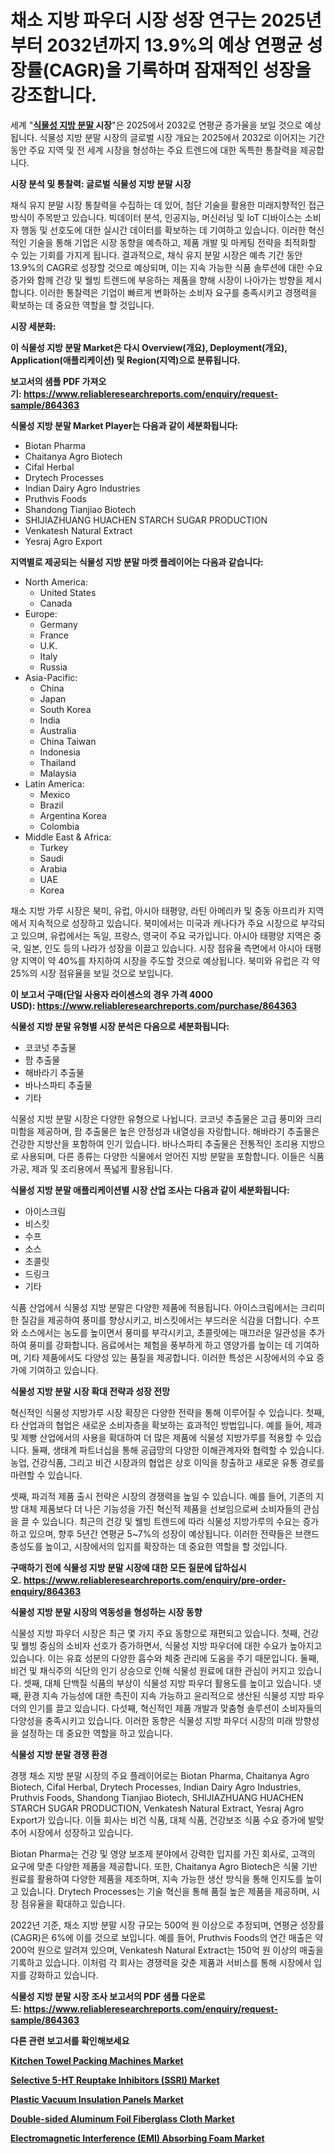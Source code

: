 <p><h1>채소 지방 파우더 시장 성장 연구는 2025년부터 2032년까지 13.9%의 예상 연평균 성장률(CAGR)을 기록하며 잠재적인 성장을 강조합니다.</h1></p><p>세계 "<strong><a href="https://www.reliableresearchreports.com/vegetable-fat-powder-r864363?utm_campaign=105&utm_medium=8&utm_source=Github&utm_content=ia&utm_term=15032025&utm_id=vegetable-fat-powder">식물성 지방 분말&nbsp;</a></strong><strong>시장</strong>"은 2025에서 2032로 연평균 증가율을 보일 것으로 예상됩니다. 식물성 지방 분말 시장의 글로벌 시장 개요는 2025에서 2032로 이어지는 기간 동안 주요 지역 및 전 세계 시장을 형성하는 주요 트렌드에 대한 독특한 통찰력을 제공합니다.</p>
<p><strong>시장 분석 및 통찰력: 글로벌 식물성 지방 분말 시장</strong></p>
<p><p>채식 유지 분말 시장 통찰력을 수집하는 데 있어, 첨단 기술을 활용한 미래지향적인 접근 방식이 주목받고 있습니다. 빅데이터 분석, 인공지능, 머신러닝 및 IoT 디바이스는 소비자 행동 및 선호도에 대한 실시간 데이터를 확보하는 데 기여하고 있습니다. 이러한 혁신적인 기술을 통해 기업은 시장 동향을 예측하고, 제품 개발 및 마케팅 전략을 최적화할 수 있는 기회를 가지게 됩니다. 결과적으로, 채식 유지 분말 시장은 예측 기간 동안 13.9%의 CAGR로 성장할 것으로 예상되며, 이는 지속 가능한 식품 솔루션에 대한 수요 증가와 함께 건강 및 웰빙 트렌드에 부응하는 제품을 향해 시장이 나아가는 방향을 제시합니다. 이러한 통찰력은 기업이 빠르게 변화하는 소비자 요구를 충족시키고 경쟁력을 확보하는 데 중요한 역할을 할 것입니다.</p><a href="%7CAUTHORITHY_DOMAIN_URL%7C?utm_campaign=105&utm_medium=8&utm_source=Github&utm_content=ia&utm_term=15032025&utm_id=vegetable-fat-powder"></a></p>
<p><strong>시장 세분화:</strong></p>
<p><strong>이 식물성 지방 분말 Market은 다시 Overview(개요), Deployment(개요), Application(애플리케이션) 및 Region(지역)으로 분류됩니다.</strong></p>
<p><strong>보고서의 샘플 PDF 가져오기:&nbsp;<a href="https://www.reliableresearchreports.com/enquiry/request-sample/864363?utm_campaign=105&utm_medium=8&utm_source=Github&utm_content=ia&utm_term=15032025&utm_id=vegetable-fat-powder">https://www.reliableresearchreports.com/enquiry/request-sample/864363</a></strong><strong></strong></p>
<p><strong>식물성 지방 분말 Market Player는 다음과 같이 세분화됩니다:</strong></p>
<p><ul><li>Biotan Pharma</li><li>Chaitanya Agro Biotech</li><li>Cifal Herbal </li><li>Drytech Processes</li><li>Indian Dairy Agro Industries</li><li>Pruthvis Foods</li><li>Shandong Tianjiao Biotech</li><li>SHIJIAZHUANG HUACHEN STARCH SUGAR PRODUCTION</li><li>Venkatesh Natural Extract</li><li>Yesraj Agro Export</li></ul></p>
<p><strong>지역별로 제공되는 식물성 지방 분말 마켓 플레이어는 다음과 같습니다:</strong></p>
<p><ul>
    <li>
        North America:
        <ul>
            <li>United States</li>
            <li>Canada</li>
        </ul>
    </li>
    <li>
        Europe:
        <ul>
            <li>Germany</li>
            <li>France</li>
            <li>U.K.</li>
            <li>Italy</li>
            <li>Russia</li>
        </ul>
    </li>
    <li>
        Asia-Pacific:
        <ul>
            <li>China</li>
            <li>Japan</li>
            <li>South Korea</li>
            <li>India</li>
            <li>Australia</li>
            <li>China Taiwan</li>
            <li>Indonesia</li>
            <li>Thailand</li>
            <li>Malaysia</li>
        </ul>
    </li>
    <li>
        Latin America:
        <ul>
            <li>Mexico</li>
            <li>Brazil</li>
            <li>Argentina Korea</li>
            <li>Colombia</li>
        </ul>
    </li>
    <li>
        Middle East & Africa:
        <ul>
            <li>Turkey</li>
            <li>Saudi</li>
            <li>Arabia</li>
            <li>UAE</li>
            <li>Korea</li>
        </ul>
    </li>
    </ul></p>
<p><p>채소 지방 가루 시장은 북미, 유럽, 아시아 태평양, 라틴 아메리카 및 중동 아프리카 지역에서 지속적으로 성장하고 있습니다. 북미에서는 미국과 캐나다가 주요 시장으로 부각되고 있으며, 유럽에서는 독일, 프랑스, 영국이 주요 국가입니다. 아시아 태평양 지역은 중국, 일본, 인도 등의 나라가 성장을 이끌고 있습니다. 시장 점유율 측면에서 아시아 태평양 지역이 약 40%를 차지하여 시장을 주도할 것으로 예상됩니다. 북미와 유럽은 각 약 25%의 시장 점유율을 보일 것으로 보입니다.</p></p>
<p><strong>이 보고서 구매(단일 사용자 라이센스의 경우 가격 4000 USD):&nbsp;<a href="https://www.reliableresearchreports.com/purchase/864363?utm_campaign=105&utm_medium=8&utm_source=Github&utm_content=ia&utm_term=15032025&utm_id=vegetable-fat-powder">https://www.reliableresearchreports.com/purchase/864363</a></strong></p>
<p><strong>식물성 지방 분말 유형별 시장 분석은 다음으로 세분화됩니다:</strong></p>
<p><ul><li>코코넛 추출물</li><li>팜 추출물</li><li>해바라기 추출물</li><li>바나스파티 추출물</li><li>기타</li></ul></p>
<p><p>식물성 지방 분말 시장은 다양한 유형으로 나뉩니다. 코코넛 추출물은 고급 풍미와 크리미함을 제공하며, 팜 추출물은 높은 안정성과 내열성을 자랑합니다. 해바라기 추출물은 건강한 지방산을 포함하여 인기 있습니다. 바나스파티 추출물은 전통적인 조리용 지방으로 사용되며, 다른 종류는 다양한 식물에서 얻어진 지방 분말을 포함합니다. 이들은 식품 가공, 제과 및 조리용에서 폭넓게 활용됩니다.</p></p>
<p><strong>식물성 지방 분말 애플리케이션별 시장 산업 조사는 다음과 같이 세분화됩니다:</strong></p>
<p><ul><li>아이스크림</li><li>비스킷</li><li>수프</li><li>소스</li><li>초콜릿</li><li>드링크</li><li>기타</li></ul></p>
<p><p>식품 산업에서 식물성 지방 분말은 다양한 제품에 적용됩니다. 아이스크림에서는 크리미한 질감을 제공하여 풍미를 향상시키고, 비스킷에서는 부드러운 식감을 더합니다. 수프와 소스에서는 농도를 높이면서 풍미를 부각시키고, 초콜릿에는 매끄러운 일관성을 추가하여 풍미를 강화합니다. 음료에서는 체험을 풍부하게 하고 영양가를 높이는 데 기여하며, 기타 제품에서도 다양성 있는 품질을 제공합니다. 이러한 특성은 시장에서의 수요 증가에 기여하고 있습니다.</p></p>
<p><strong>식물성 지방 분말 시장 확대 전략과 성장 전망</strong></p>
<p><p>혁신적인 식물성 지방가루 시장 확장은 다양한 전략을 통해 이루어질 수 있습니다. 첫째, 타 산업과의 협업은 새로운 소비자층을 확보하는 효과적인 방법입니다. 예를 들어, 제과 및 제빵 산업에서의 사용을 확대하여 더 많은 제품에 식물성 지방가루를 적용할 수 있습니다. 둘째, 생태계 파트너십을 통해 공급망의 다양한 이해관계자와 협력할 수 있습니다. 농업, 건강식품, 그리고 비건 시장과의 협업은 상호 이익을 창출하고 새로운 유통 경로를 마련할 수 있습니다.</p><p>셋째, 파괴적 제품 출시 전략은 시장의 경쟁력을 높일 수 있습니다. 예를 들어, 기존의 지방 대체 제품보다 더 나은 기능성을 가진 혁신적 제품을 선보임으로써 소비자들의 관심을 끌 수 있습니다. 최근의 건강 및 웰빙 트렌드에 따라 식물성 지방가루의 수요는 증가하고 있으며, 향후 5년간 연평균 5~7%의 성장이 예상됩니다. 이러한 전략들은 브랜드 충성도를 높이고, 시장에서의 입지를 확장하는 데 중요한 역할을 할 것입니다.</p></p>
<p><strong>구매하기 전에 식물성 지방 분말 시장에 대한 모든 질문에 답하십시오.&nbsp;<a href="https://www.reliableresearchreports.com/enquiry/pre-order-enquiry/864363?utm_campaign=105&utm_medium=8&utm_source=Github&utm_content=ia&utm_term=15032025&utm_id=vegetable-fat-powder">https://www.reliableresearchreports.com/enquiry/pre-order-enquiry/864363</a></strong><strong></strong></p>
<p><strong>식물성 지방 분말 시장의 역동성을 형성하는 시장 동향</strong></p>
<p><p>식물성 지방 파우더 시장은 최근 몇 가지 주요 동향으로 재편되고 있습니다. 첫째, 건강 및 웰빙 중심의 소비자 선호가 증가하면서, 식물성 지방 파우더에 대한 수요가 높아지고 있습니다. 이는 유효 성분의 다양한 흡수와 체중 관리에 도움을 주기 때문입니다. 둘째, 비건 및 채식주의 식단의 인기 상승으로 인해 식물성 원료에 대한 관심이 커지고 있습니다. 셋째, 대체 단백질 식품의 부상이 식물성 지방 파우더 활용도를 높이고 있습니다. 넷째, 환경 지속 가능성에 대한 촉진이 지속 가능하고 윤리적으로 생산된 식물성 지방 파우더의 인기를 끌고 있습니다. 다섯째, 혁신적인 제품 개발과 맞춤형 솔루션이 소비자들의 다양성을 충족시키고 있습니다. 이러한 동향은 식물성 지방 파우더 시장의 미래 방향성을 설정하는 데 중요한 역할을 하고 있습니다.</p></p>
<p><strong>식물성 지방 분말 경쟁 환경</strong></p>
<p><p>경쟁 채소 지방 분말 시장의 주요 플레이어로는 Biotan Pharma, Chaitanya Agro Biotech, Cifal Herbal, Drytech Processes, Indian Dairy Agro Industries, Pruthvis Foods, Shandong Tianjiao Biotech, SHIJIAZHUANG HUACHEN STARCH SUGAR PRODUCTION, Venkatesh Natural Extract, Yesraj Agro Export가 있습니다. 이들 회사는 비건 식품, 대체 식품, 건강보조 식품 수요 증가에 발맞추어 시장에서 성장하고 있습니다.</p><p>Biotan Pharma는 건강 및 영양 보조제 분야에서 강력한 입지를 가진 회사로, 고객의 요구에 맞춘 다양한 제품을 제공합니다. 또한, Chaitanya Agro Biotech은 식물 기반 원료를 활용하여 다양한 제품을 제조하며, 지속 가능한 생산 방식을 통해 인지도를 높이고 있습니다. Drytech Processes는 기술 혁신을 통해 품질 높은 제품을 제공하며, 시장 점유율을 확대하고 있습니다.</p><p>2022년 기준, 채소 지방 분말 시장 규모는 500억 원 이상으로 추정되며, 연평균 성장률(CAGR)은 6%에 이를 것으로 보입니다. 예를 들어, Pruthvis Foods의 연간 매출은 약 200억 원으로 알려져 있으며, Venkatesh Natural Extract는 150억 원 이상의 매출을 기록하고 있습니다. 이처럼 각 회사는 경쟁력을 갖춘 제품과 서비스를 통해 시장에서 입지를 강화하고 있습니다.</p></p>
<p><strong>식물성 지방 분말 시장 조사 보고서의 PDF 샘플 다운로드:&nbsp;<a href="https://www.reliableresearchreports.com/enquiry/request-sample/864363?utm_campaign=105&utm_medium=8&utm_source=Github&utm_content=ia&utm_term=15032025&utm_id=vegetable-fat-powder">https://www.reliableresearchreports.com/enquiry/request-sample/864363</a></strong></p>
<p><strong></strong></p>
<p><strong></strong></p>
<p><strong></strong></p>
<p><strong></strong></p>
<p><strong>다른 관련 보고서를 확인해보세요</strong></p>
<p><strong><p><a href="https://github.com/zakkistuey/Market-Research-Report-List-1/blob/main/kitchen-towel-packing-machines-market.md?utm_campaign=105&utm_medium=8&utm_source=Github&utm_content=ia&utm_term=15032025&utm_id=vegetable-fat-powder">Kitchen Towel Packing Machines Market</a></p><p><a href="https://github.com/reahmmunises/Market-Research-Report-List-1/blob/main/selective-5-ht-reuptake-inhibitors-ssri-market.md?utm_campaign=105&utm_medium=8&utm_source=Github&utm_content=ia&utm_term=15032025&utm_id=vegetable-fat-powder">Selective 5-HT Reuptake Inhibitors (SSRI) Market</a></p><p><a href="https://github.com/pilukypalis/Market-Research-Report-List-1/blob/main/plastic-vacuum-insulation-panels-market.md?utm_campaign=105&utm_medium=8&utm_source=Github&utm_content=ia&utm_term=15032025&utm_id=vegetable-fat-powder">Plastic Vacuum Insulation Panels Market</a></p><p><a href="https://github.com/siertnamba7u/Market-Research-Report-List-1/blob/main/double-sided-aluminum-foil-fiberglass-cloth-market.md?utm_campaign=105&utm_medium=8&utm_source=Github&utm_content=ia&utm_term=15032025&utm_id=vegetable-fat-powder">Double-sided Aluminum Foil Fiberglass Cloth Market</a></p><p><a href="https://github.com/jugutstam/Market-Research-Report-List-1/blob/main/electromagnetic-interference-emi-absorbing-foam-market.md?utm_campaign=105&utm_medium=8&utm_source=Github&utm_content=ia&utm_term=15032025&utm_id=vegetable-fat-powder">Electromagnetic Interference (EMI) Absorbing Foam Market</a></p></strong></p>